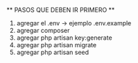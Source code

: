 ** PASOS QUE DEBEN IR PRIMERO **


1.  agregar el .env -> ejemplo .env.example
2.  agregar composer 
3.  agregar php artisan key:generate
4.  agregar php artisan migrate
5.  agregar php artisan seed

